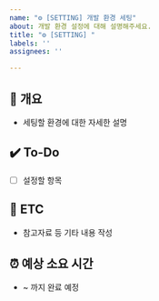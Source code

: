 ```yaml
---
name: "⚙ [SETTING] 개발 환경 세팅"
about: 개발 환경 설정에 대해 설명해주세요.
title: "⚙ [SETTING] "
labels: ''
assignees: ''

---
```


## 📝 개요
- 세팅할 환경에 대한 자세한 설명

## ✔️ To-Do
- [ ] 설정할 항목

## 👀 ETC
- 참고자료 등 기타 내용 작성

## ⏰ 예상 소요 시간
- ~ 까지 완료 예정
